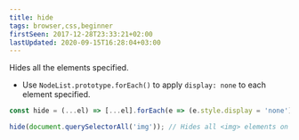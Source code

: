 ```yaml
---
title: hide
tags: browser,css,beginner
firstSeen: 2017-12-28T23:33:21+02:00
lastUpdated: 2020-09-15T16:28:04+03:00
---
```


Hides all the elements specified.

- Use `NodeList.prototype.forEach()` to apply `display: none` to each element specified.

```js
const hide = (...el) => [...el].forEach(e => (e.style.display = 'none'));
```

```js
hide(document.querySelectorAll('img')); // Hides all <img> elements on the page
```
